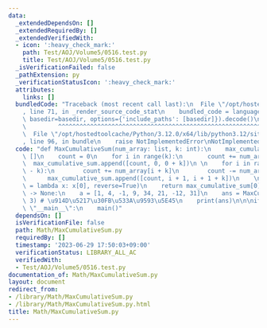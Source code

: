 ```yaml
---
data:
  _extendedDependsOn: []
  _extendedRequiredBy: []
  _extendedVerifiedWith:
  - icon: ':heavy_check_mark:'
    path: Test/AOJ/Volume5/0516.test.py
    title: Test/AOJ/Volume5/0516.test.py
  _isVerificationFailed: false
  _pathExtension: py
  _verificationStatusIcon: ':heavy_check_mark:'
  attributes:
    links: []
  bundledCode: "Traceback (most recent call last):\n  File \"/opt/hostedtoolcache/Python/3.12.0/x64/lib/python3.12/site-packages/onlinejudge_verify/documentation/build.py\"\
    , line 71, in _render_source_code_stat\n    bundled_code = language.bundle(stat.path,\
    \ basedir=basedir, options={'include_paths': [basedir]}).decode()\n          \
    \         ^^^^^^^^^^^^^^^^^^^^^^^^^^^^^^^^^^^^^^^^^^^^^^^^^^^^^^^^^^^^^^^^^^^^^^^^^^^^^^^^^\n\
    \  File \"/opt/hostedtoolcache/Python/3.12.0/x64/lib/python3.12/site-packages/onlinejudge_verify/languages/python.py\"\
    , line 96, in bundle\n    raise NotImplementedError\nNotImplementedError\n"
  code: "def MaxCumulativeSum(num_array: list, k: int):\n    max_cumulative_sum =\
    \ []\n    count = 0\n    for i in range(k):\n       count += num_array[i]\n  \
    \  max_cumulative_sum.append([count, 0, 0 + k])\n \n    for i in range(len(num_array)\
    \ - k):\n        count += num_array[i + k]\n        count -= num_array[i]\n  \
    \      max_cumulative_sum.append([count, i + 1, i + 1 + k])\n    \n    max_cumulative_sum.sort(key\
    \ = lambda x: x[0], reverse=True)\n    return max_cumulative_sum[0]\n\n\ndef main()\
    \ -> None:\n    a = [1, 4, -1, 9, 34, 21, -12, 31]\n    ans = MaxCumulativeSum(a,\
    \ 3) # \u914D\u5217\u30FB\u533A\u9593\u5E45\n    print(ans)\n\n\nif __name__ ==\
    \ \"__main__\":\n    main()"
  dependsOn: []
  isVerificationFile: false
  path: Math/MaxCumulativeSum.py
  requiredBy: []
  timestamp: '2023-06-29 17:50:03+09:00'
  verificationStatus: LIBRARY_ALL_AC
  verifiedWith:
  - Test/AOJ/Volume5/0516.test.py
documentation_of: Math/MaxCumulativeSum.py
layout: document
redirect_from:
- /library/Math/MaxCumulativeSum.py
- /library/Math/MaxCumulativeSum.py.html
title: Math/MaxCumulativeSum.py
---
```

